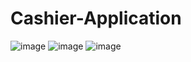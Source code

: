 # Cashier-Application
![image](https://github.com/aufaazka/Cashier-Application/assets/99931123/2fd17a77-72b0-4d59-8a98-fae391ae02cc)
![image](https://github.com/aufaazka/Cashier-Application/assets/99931123/2b687c23-215c-4633-9f95-0565a271096f)
![image](https://github.com/aufaazka/Cashier-Application/assets/99931123/d182e55a-8576-48b0-8f4c-455f9817cd68)


